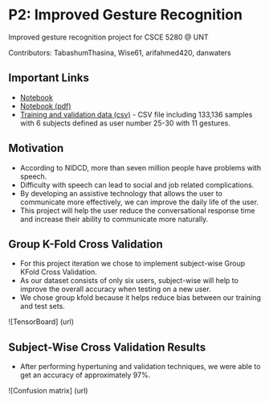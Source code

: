 # P2: Improved Gesture Recognition
Improved gesture recognition project for CSCE 5280 @ UNT

Contributors: TabashumThasina, Wise61, arifahmed420, danwaters

## Important Links
* [Notebook](https://github.com/danwaters/improved-gesture-recognition/blob/main/Notebooks/Improved%20Gesture.ipynb)
* [Notebook (pdf)](https://github.com/danwaters/improved-gesture-recognition/blob/main/Improved%20Gesture%20-%20Jupyter%20Notebook.pdf)
* [Training and validation data (csv)](https://github.com/danwaters/improved-gesture-recognition/blob/main/Data/gesture_data.csv) - CSV file including 133,136 samples with 6 subjects defined as user number 25-30 with 11 gestures. 

## Motivation
* According to NIDCD, more than seven million people have problems with speech.
* Difficulty with speech can lead to social and job related complications.
* By developing an assistive technology that allows the user to communicate more effectively, we can improve the daily life of the user.
* This project will help the user reduce the conversational response time and increase their ability to communicate more naturally.

## Group K-Fold Cross Validation
* For this project iteration we chose to implement subject-wise Group KFold Cross Validation.
* As our dataset consists of only six users, subject-wise will help to improve the overall accuracy when testing on a new user.
* We chose group kfold because it helps reduce bias between our training and test sets.

![TensorBoard]
(url)

## Subject-Wise Cross Validation Results
* After performing hypertuning and validation techniques, we were able to get an accuracy of approximately 97%.

![Confusion matrix]
(url)




